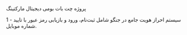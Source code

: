 پروژه چت بات بومی دیجیتال مارکتینگ

1 - سیستم احراز هویت جامع در جنگو شامل ثبت‌نام، ورود و بازیابی رمز عبور با تایید شماره موبایل.

